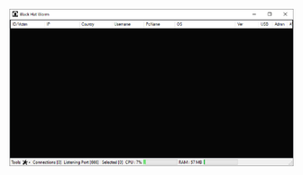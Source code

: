![Screenshot](https://raw.githubusercontent.com/NE0WISE/rat-dump/refs/heads/main/BlackHatWorm/Screenshot.png)
